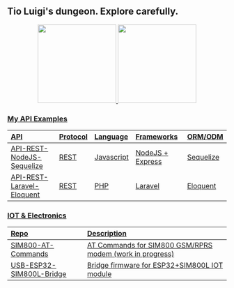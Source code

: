 <!-- Title -->
## Tio Luigi's dungeon. Explore carefully.


<!-- GitHub Stats -->
<div align="center">
  <a href="https://github.com/tioluigidev">
  <img height="180em" src="https://github-readme-stats.vercel.app/api?username=tioluigidev&show_icons=true&theme=dracula&include_all_commits=true&count_private=true"/>
  <img height="180em" src="https://github-readme-stats.vercel.app/api/top-langs/?username=tioluigidev&layout=compact&langs_count=7&theme=dracula"/>
</div>


### My API Examples
| API | Protocol | Language | Frameworks | ORM/ODM |
|:--|:--|:--|:--|:--|
| [API-REST-NodeJS-Sequelize](https://github.com/tioluigidev/API-REST-NodeJS-Sequelize) | REST | Javascript | NodeJS + Express | Sequelize |
| [API-REST-Laravel-Eloquent](https://github.com/tioluigidev/API-REST-Laravel-Eloquent) | REST | PHP | Laravel | Eloquent |

  
### IOT & Electronics
  
| Repo | Description | 
|:--|:--|
| [SIM800-AT-Commands](https://github.com/tioluigidev/SIM800-AT-Commands) | AT Commands for SIM800 GSM/RPRS modem (work in progress)| 
| [USB-ESP32-SIM800L-Bridge](https://github.com/tioluigidev/USB-ESP32-SIM800L-Bridge) | Bridge firmware for ESP32+SIM800L IOT module | 

<!-- Dev Icons -->
  <!--
<div style="display: inline_block"><br>
  <img src="https://cdn.jsdelivr.net/gh/devicons/devicon/icons/html5/html5-original.svg" height="40" title="HTML"/>
  <img src="https://cdn.jsdelivr.net/gh/devicons/devicon/icons/css3/css3-original.svg" height="40" title="CSS"/>
  <img src="https://cdn.jsdelivr.net/gh/devicons/devicon/icons/javascript/javascript-original.svg" height="40" title="Javascript"/>
  <img src="https://cdn.jsdelivr.net/gh/devicons/devicon/icons/bootstrap/bootstrap-original.svg" height="40" title="Bootstrap"/>
  <img src="https://cdn.jsdelivr.net/gh/devicons/devicon/icons/jquery/jquery-plain-wordmark.svg" height="40" title="jQuery / jQuery Mobile"/>
  <img src="https://cdn.jsdelivr.net/gh/devicons/devicon/icons/php/php-original.svg" height="40" title="PHP"/>
  <img src="https://cdn.jsdelivr.net/gh/devicons/devicon/icons/nodejs/nodejs-original.svg" height="40" title="NodeJS"/>
  <img src="https://cdn.jsdelivr.net/gh/devicons/devicon/icons/linux/linux-original.svg" height="40" title="Linux"/>
  <img src="https://cdn.jsdelivr.net/gh/devicons/devicon/icons/bash/bash-original.svg" height="40" title="Shell Script"/>
  <img src="https://cdn.jsdelivr.net/gh/devicons/devicon/icons/docker/docker-plain-wordmark.svg" height="40" title="Docker"/>
  <img src="https://cdn.jsdelivr.net/gh/devicons/devicon/icons/git/git-original.svg" height="40" title="Git"/>
  <img src="https://cdn.jsdelivr.net/gh/devicons/devicon/icons/graphql/graphql-plain-wordmark.svg" height="40" title="GraphQL"/>
  <img src="https://cdn.jsdelivr.net/gh/devicons/devicon/icons/postgresql/postgresql-plain-wordmark.svg" height="40" title="PostgreSQL"/>
  <img src="https://cdn.jsdelivr.net/gh/devicons/devicon/icons/mysql/mysql-original-wordmark.svg" height="40" title="MySQL"/>
  <img src="https://cdn.jsdelivr.net/gh/devicons/devicon/icons/csharp/csharp-original.svg" height="40" title="C# for Unity 3D"/>
  <img src="https://cdn.jsdelivr.net/gh/devicons/devicon/icons/unity/unity-original.svg" height="40" title="Unity 3D"/>
</div>
  
-->
 
<!--
  Emojis: https://emojipedia.org/
  Dev Icons: https://devicon.dev
-->
